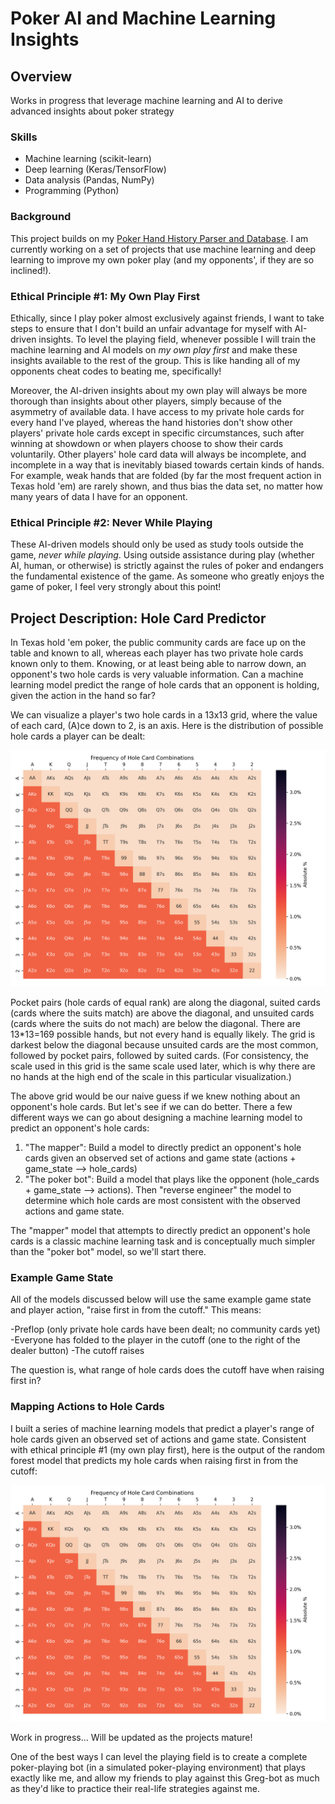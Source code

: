# Poker AI and Machine Learning Insights

## Overview

Works in progress that leverage machine learning and AI to derive advanced insights about poker strategy

### Skills
- Machine learning (scikit-learn)
- Deep learning (Keras/TensorFlow)
- Data analysis (Pandas, NumPy)
- Programming (Python)

### Background

This project builds on my [Poker Hand History Parser and Database](parser). I am currently working on a set of projects that use machine learning and deep learning to improve my own poker play (and my opponents', if they are so inclined!). 

### Ethical Principle #1: My Own Play First

Ethically, since I play poker almost exclusively against friends, I want to take steps to ensure that I don't build an unfair advantage for myself with AI-driven insights. To level the playing field, whenever possible I will train the machine learning and AI models on *my own play first* and make these insights available to the rest of the group. This is like handing all of my opponents cheat codes to beating me, specifically!

Moreover, the AI-driven insights about my own play will always be more thorough than insights about other players, simply because of the asymmetry of available data. I have access to my private hole cards for every hand I've played, whereas the hand histories don't show other players' private hole cards except in specific circumstances, such after winning at showdown or when players choose to show their cards voluntarily. Other players' hole card data will always be incomplete, and incomplete in a way that is inevitably biased towards certain kinds of hands. For example, weak hands that are folded (by far the most frequent action in Texas hold 'em) are rarely shown, and thus bias the data set, no matter how many years of data I have for an opponent.

### Ethical Principle #2: Never While Playing

These AI-driven models should only be used as study tools outside the game, *never while playing*. Using outside assistance during play (whether AI, human, or otherwise) is strictly against the rules of poker and endangers the fundamental existence of the game. As someone who greatly enjoys the game of poker, I feel very strongly about this point!

## Project Description: Hole Card Predictor

In Texas hold 'em poker, the public community cards are face up on the table and known to all, whereas each player has two private hole cards known only to them. Knowing, or at least being able to narrow down, an opponent's two hole cards is very valuable information. Can a machine learning model predict the range of hole cards that an opponent is holding, given the action in the hand so far?

We can visualize a player's two hole cards in a 13x13 grid, where the value of each card, (A)ce down to 2, is an axis. Here is the distribution of possible hole cards a player can be dealt:

[![Frequency of Hole Card Combinations](images/ml/Frequency_of_Hole_Card_Combinations.png)](images/ml/Frequency_of_Hole_Card_Combinations.png)

Pocket pairs (hole cards of equal rank) are along the diagonal, suited cards (cards where the suits match) are above the diagonal, and unsuited cards (cards where the suits do not mach) are below the diagonal. There are 13\*13=169 possible hands, but not every hand is equally likely. The grid is darkest below the diagonal because unsuited cards are the most common, followed by pocket pairs, followed by suited cards. (For consistency, the scale used in this grid is the same scale used later, which is why there are no hands at the high end of the scale in this particular visualization.)

The above grid would be our naive guess if we knew nothing about an opponent's hole cards. But let's see if we can do better. There a few different ways we can go about designing a machine learning model to predict an opponent's hole cards:

1. "The mapper": Build a model to directly predict an opponent's hole cards given an observed set of actions and game state (actions + game_state --> hole_cards)
2. "The poker bot": Build a model that plays like the opponent (hole_cards + game_state --> actions). Then "reverse engineer" the model to determine which hole cards are most consistent with the observed actions and game state.

The "mapper" model that attempts to directly predict an opponent's hole cards is a classic machine learning task and is conceptually much simpler than the "poker bot" model, so we'll start there.

### Example Game State

All of the models discussed below will use the same example game state and player action, "raise first in from the cutoff." This means:

-Preflop (only private hole cards have been dealt; no community cards yet)
-Everyone has folded to the player in the cutoff (one to the right of the dealer button)
-The cutoff raises

The question is, what range of hole cards does the cutoff have when raising first in?

### Mapping Actions to Hole Cards

I built a series of machine learning models that predict a player's range of hole cards given an observed set of actions and game state. Consistent with ethical principle #1 (my own play first), here is the output of the random forest model that predicts my hole cards when raising first in from the cutoff:

[![Frequency of Hole Card Combinations](images/ml/Frequency_of_Hole_Card_Combinations.png)](images/ml/Frequency_of_Hole_Card_Combinations.png)

Work in progress... Will be updated as the projects mature!

One of the best ways I can level the playing field is to create a complete poker-playing bot (in a simulated poker-playing environment) that plays exactly like me, and allow my friends to play against this Greg-bot as much as they'd like to practice their real-life strategies against me. 
